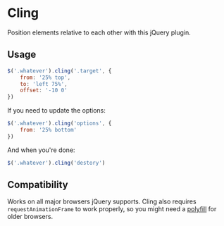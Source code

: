 Cling
======

Position elements relative to each other with this jQuery plugin.

Usage
-----

```js
$('.whatever').cling('.target', {
	from: '25% top',
	to: 'left 75%',
	offset: '-10 0'
})
```

If you need to update the options:

```js
$('.whatever').cling('options', {
	from: '25% bottom'
})
```

And when you're done:

```js
$('.whatever').cling('destory')
```

Compatibility
-------------

Works on all major browsers jQuery supports. Cling also requires `requestAnimationFrame` to work properly, so you might need a [polyfill](http://paulirish.com/2011/requestanimationframe-for-smart-animating/) for older browsers.
